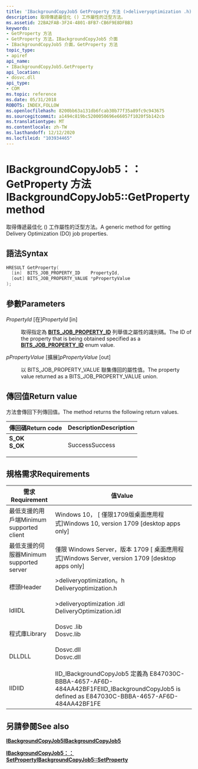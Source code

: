 ```yaml
---
title: 'IBackgroundCopyJob5 GetProperty 方法 (>deliveryoptimization .h) '
description: 取得傳遞最佳化 () 工作屬性的泛型方法。
ms.assetid: 22BA2FAB-3F24-4801-8FB7-CB6F9E8DFBB3
keywords:
- GetProperty 方法
- GetProperty 方法，IBackgroundCopyJob5 介面
- IBackgroundCopyJob5 介面，GetProperty 方法
topic_type:
- apiref
api_name:
- IBackgroundCopyJob5.GetProperty
api_location:
- dosvc.dll
api_type:
- COM
ms.topic: reference
ms.date: 05/31/2018
ROBOTS: INDEX,FOLLOW
ms.openlocfilehash: 8200bb63a131db6fcab30b77f35a89fc9c943675
ms.sourcegitcommit: a1494c819bc5200050696e66057f1020f5b142cb
ms.translationtype: MT
ms.contentlocale: zh-TW
ms.lasthandoff: 12/12/2020
ms.locfileid: "103934465"
---
```

# <a name="ibackgroundcopyjob5getproperty-method"></a><span data-ttu-id="f986e-106">IBackgroundCopyJob5：： GetProperty 方法</span><span class="sxs-lookup"><span data-stu-id="f986e-106">IBackgroundCopyJob5::GetProperty method</span></span>

<span data-ttu-id="f986e-107">取得傳遞最佳化 () 工作屬性的泛型方法。</span><span class="sxs-lookup"><span data-stu-id="f986e-107">A generic method for getting Delivery Optimization (DO) job properties.</span></span>

## <a name="syntax"></a><span data-ttu-id="f986e-108">語法</span><span class="sxs-lookup"><span data-stu-id="f986e-108">Syntax</span></span>


```C++
HRESULT GetProperty(
  [in]  BITS_JOB_PROPERTY_ID    PropertyId,
  [out] BITS_JOB_PROPERTY_VALUE *pPropertyValue
);
```



## <a name="parameters"></a><span data-ttu-id="f986e-109">參數</span><span class="sxs-lookup"><span data-stu-id="f986e-109">Parameters</span></span>

<dl> <dt>

<span data-ttu-id="f986e-110">*PropertyId* \[在\]</span><span class="sxs-lookup"><span data-stu-id="f986e-110">*PropertyId* \[in\]</span></span>
</dt> <dd>

<span data-ttu-id="f986e-111">取得指定為 [**BITS_JOB_PROPERTY_ID**](bits-job-property-id.md) 列舉值之屬性的識別碼。</span><span class="sxs-lookup"><span data-stu-id="f986e-111">The ID of the property that is being obtained specified as a [**BITS_JOB_PROPERTY_ID**](bits-job-property-id.md) enum value.</span></span>

</dd> <dt>

<span data-ttu-id="f986e-112">*pPropertyValue* \[擴展\]</span><span class="sxs-lookup"><span data-stu-id="f986e-112">*pPropertyValue* \[out\]</span></span>
</dt> <dd>

<span data-ttu-id="f986e-113">以 BITS_JOB_PROPERTY_VALUE 聯集傳回的屬性值。</span><span class="sxs-lookup"><span data-stu-id="f986e-113">The property value returned as a BITS_JOB_PROPERTY_VALUE union.</span></span>

</dd> </dl>

## <a name="return-value"></a><span data-ttu-id="f986e-114">傳回值</span><span class="sxs-lookup"><span data-stu-id="f986e-114">Return value</span></span>

<span data-ttu-id="f986e-115">方法會傳回下列傳回值。</span><span class="sxs-lookup"><span data-stu-id="f986e-115">The method returns the following return values.</span></span>



| <span data-ttu-id="f986e-116">傳回碼</span><span class="sxs-lookup"><span data-stu-id="f986e-116">Return code</span></span>                                                                          | <span data-ttu-id="f986e-117">Description</span><span class="sxs-lookup"><span data-stu-id="f986e-117">Description</span></span>        |
|--------------------------------------------------------------------------------------|--------------------|
| <dl> <span data-ttu-id="f986e-118"><dt>**S_OK**</dt></span><span class="sxs-lookup"><span data-stu-id="f986e-118"><dt>**S_OK**</dt></span></span> </dl> | <span data-ttu-id="f986e-119">Success</span><span class="sxs-lookup"><span data-stu-id="f986e-119">Success</span></span><br/> |



 

## <a name="requirements"></a><span data-ttu-id="f986e-120">規格需求</span><span class="sxs-lookup"><span data-stu-id="f986e-120">Requirements</span></span>



| <span data-ttu-id="f986e-121">需求</span><span class="sxs-lookup"><span data-stu-id="f986e-121">Requirement</span></span> | <span data-ttu-id="f986e-122">值</span><span class="sxs-lookup"><span data-stu-id="f986e-122">Value</span></span> |
|-------------------------------------|-----------------------------------------------------------------------------------------------------|
| <span data-ttu-id="f986e-123">最低支援的用戶端</span><span class="sxs-lookup"><span data-stu-id="f986e-123">Minimum supported client</span></span><br/> | <span data-ttu-id="f986e-124">Windows 10， \[ 僅限1709版桌面應用程式\]</span><span class="sxs-lookup"><span data-stu-id="f986e-124">Windows 10, version 1709 \[desktop apps only\]</span></span><br/>                                           |
| <span data-ttu-id="f986e-125">最低支援的伺服器</span><span class="sxs-lookup"><span data-stu-id="f986e-125">Minimum supported server</span></span><br/> | <span data-ttu-id="f986e-126">僅限 Windows Server，版本 1709 \[ 桌面應用程式\]</span><span class="sxs-lookup"><span data-stu-id="f986e-126">Windows Server, version 1709 \[desktop apps only\]</span></span><br/>                                       |
| <span data-ttu-id="f986e-127">標頭</span><span class="sxs-lookup"><span data-stu-id="f986e-127">Header</span></span><br/>                   | <dl> <span data-ttu-id="f986e-128"><dt>>deliveryoptimization。h</dt></span><span class="sxs-lookup"><span data-stu-id="f986e-128"><dt>Deliveryoptimization.h</dt></span></span> </dl>   |
| <span data-ttu-id="f986e-129">Idl</span><span class="sxs-lookup"><span data-stu-id="f986e-129">IDL</span></span><br/>                      | <dl> <span data-ttu-id="f986e-130"><dt>>deliveryoptimization .idl</dt></span><span class="sxs-lookup"><span data-stu-id="f986e-130"><dt>DeliveryOptimization.idl</dt></span></span> </dl> |
| <span data-ttu-id="f986e-131">程式庫</span><span class="sxs-lookup"><span data-stu-id="f986e-131">Library</span></span><br/>                  | <dl> <span data-ttu-id="f986e-132"><dt>Dosvc .lib</dt></span><span class="sxs-lookup"><span data-stu-id="f986e-132"><dt>Dosvc.lib</dt></span></span> </dl>                |
| <span data-ttu-id="f986e-133">DLL</span><span class="sxs-lookup"><span data-stu-id="f986e-133">DLL</span></span><br/>                      | <dl> <span data-ttu-id="f986e-134"><dt>Dosvc.dll</dt></span><span class="sxs-lookup"><span data-stu-id="f986e-134"><dt>Dosvc.dll</dt></span></span> </dl>                |
| <span data-ttu-id="f986e-135">IID</span><span class="sxs-lookup"><span data-stu-id="f986e-135">IID</span></span><br/>                      | <span data-ttu-id="f986e-136">IID_IBackgroundCopyJob5 定義為 E847030C-BBBA-4657-AF6D-484AA42BF1FE</span><span class="sxs-lookup"><span data-stu-id="f986e-136">IID_IBackgroundCopyJob5 is defined as E847030C-BBBA-4657-AF6D-484AA42BF1FE</span></span><br/>              |



## <a name="see-also"></a><span data-ttu-id="f986e-137">另請參閱</span><span class="sxs-lookup"><span data-stu-id="f986e-137">See also</span></span>

<dl> <dt>

[<span data-ttu-id="f986e-138">**IBackgroundCopyJob5**</span><span class="sxs-lookup"><span data-stu-id="f986e-138">**IBackgroundCopyJob5**</span></span>](ibackgroundcopyjob5.md)
</dt> <dt>

[<span data-ttu-id="f986e-139">**IBackgroundCopyJob5：： SetProperty**</span><span class="sxs-lookup"><span data-stu-id="f986e-139">**IBackgroundCopyJob5::SetProperty**</span></span>](ibackgroundcopyjob5-setproperty.md)
</dt> </dl>

 

 





